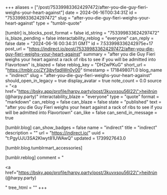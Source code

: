 +++
aliases = ["/post/753399833624297472/after-you-die-guy-fieri-weighs-your-heart-against"]
date = 2024-06-16T00:34:31Z
id = "753399833624297472"
slug = "after-you-die-guy-fieri-weighs-your-heart-against"
type = "tumblr-quote"

[tumblr]
is_blocks_post_format = false
id_string = "753399833624297472"
is_blaze_pending = false
interactability_reblog = "everyone"
can_reply = false
date = "2024-06-16 00:34:31 GMT"
id = 7.533998336242975e+17
post_url = "https://indirect.io/post/753399833624297472/after-you-die-guy-fieri-weighs-your-heart-against"
summary = "after you die Guy Fieri weighs your heart against a rack of ribs to see if you will be admitted into Flavortown"
is_blazed = false
reblog_key = "DH2wPKuG"
short_url = "https://tmblr.co/ZY3jbyfqdIWn0y00"
timestamp = 1718498071.0
blog_name = "indirect"
slug = "after-you-die-guy-fieri-weighs-your-heart-against"
should_open_in_legacy = true
display_avatar = true
note_count = 0.0
source = "<a href=\"https://bsky.app/profile/harpy.party/post/3kuvxsou56l22\">heiðrún (@harpy.party)</a>"
interactability_blaze = "everyone"
type = "quote"
format = "markdown"
can_reblog = false
can_blaze = false
state = "published"
text = "after you die Guy Fieri weighs your heart against a rack of ribs to see if you will be admitted into Flavortown"
can_like = false
can_send_in_message = true

[tumblr.blog]
can_show_badges = false
name = "indirect"
title = "indirect"
description = ""
url = "https://indirect.io/"
uuid = "t:PgyUJU3SA2Klwyt81UWAwQ"
updated = 1739927643.0

[tumblr.blog.tumblrmart_accessories]

[tumblr.reblog]
comment = "<p><a href=\"https://bsky.app/profile/harpy.party/post/3kuvxsou56l22\">heiðrún (@harpy.party)</a></p>"
tree_html = ""
+++
